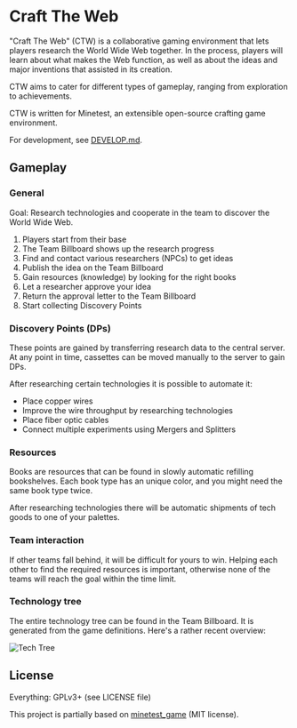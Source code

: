 # Craft The Web
"Craft The Web" (CTW) is a collaborative gaming environment that lets players research the World Wide Web together.
In the process, players will learn about what makes the Web function,
as well as about the ideas and major inventions that assisted in its creation.

CTW aims to cater for different types of gameplay, ranging from exploration to achievements.

CTW is written for Minetest, an extensible open-source crafting game environment.

For development, see [DEVELOP.md](https://github.com/CERN/CTW/blob/develop/DEVELOP.md).

## Gameplay

### General
Goal: Research technologies and cooperate in the team to discover the World Wide Web.

1. Players start from their base
2. The Team Billboard shows up the research progress
3. Find and contact various researchers (NPCs) to get ideas
4. Publish the idea on the Team Billboard
5. Gain resources (knowledge) by looking for the right books
6. Let a researcher approve your idea
7. Return the approval letter to the Team Billboard
8. Start collecting Discovery Points

### Discovery Points (DPs)
These points are gained by transferring research data to the central server.
At any point in time, cassettes can be moved manually to the server to gain DPs.

After researching certain technologies it is possible to automate it:

* Place copper wires
* Improve the wire throughput by researching technologies
* Place fiber optic cables
* Connect multiple experiments using Mergers and Splitters

### Resources
Books are resources that can be found in slowly automatic refilling bookshelves.
Each book type has an unique color, and you might need the same book type twice.

After researching technologies there will be automatic shipments of tech goods to one of your palettes.

### Team interaction
If other teams fall behind, it will be difficult for yours to win.
Helping each other to find the required resources is important,
otherwise none of the teams will reach the goal within the time limit.

### Technology tree
The entire technology tree can be found in the Team Billboard.
It is generated from the game definitions. Here's a rather recent overview:

![Tech Tree](https://github.com/CERN/CTW/raw/develop/CTW-Tech-Tree.png)


## License

Everything: GPLv3+ (see LICENSE file)

This project is partially based on [minetest_game](https://github.com/minetest/minetest_game/) (MIT license).